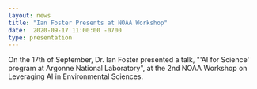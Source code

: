 ```yaml
---
layout: news
title: "Ian Foster Presents at NOAA Workshop"
date:  2020-09-17 11:00:00 -0700
type: presentation
---
```


On the 17th of September, Dr. Ian Foster presented a talk, "'AI for Science' program at Argonne National Laboratory", at the 2nd NOAA Workshop on Leveraging AI in Environmental Sciences.
